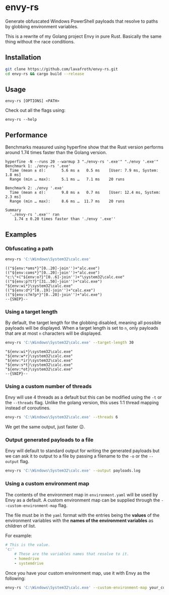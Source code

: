 # envy-rs

Generate obfuscated Windows PowerShell payloads that resolve to paths by globbing environment variables.

This is a rewrite of my Golang project Envy in pure Rust. Basically the
same thing without the race conditions.

## Installation

```sh
git clone https://github.com/lavafroth/envy-rs.git
cd envy-rs && cargo build --release
```

## Usage

```
envy-rs [OPTIONS] <PATH>
```

Check out all the flags using:

```
envy-rs --help
```

## Performance

Benchmarks measured using hyperfine show that the Rust version
performs around 1.74 times faster than the Golang version.

```
hyperfine -N --runs 20 --warmup 3 "./envy-rs '.exe'" "./envy '.exe'"
Benchmark 1: ./envy-rs '.exe'
  Time (mean ± σ):       5.6 ms ±   0.5 ms    [User: 7.9 ms, System: 1.8 ms]
  Range (min … max):     5.1 ms …   7.1 ms    20 runs
 
Benchmark 2: ./envy '.exe'
  Time (mean ± σ):       9.8 ms ±   0.7 ms    [User: 12.4 ms, System: 2.3 ms]
  Range (min … max):     8.6 ms …  11.7 ms    20 runs
 
Summary
  './envy-rs '.exe'' ran
    1.74 ± 0.20 times faster than './envy '.exe''
```

## Examples

### Obfuscating a path

```sh
envy-rs 'C:\Windows\System32\calc.exe'
```

```
(("${env:*oms*}"[0..20]-join'')+"alc.exe")
(("${env:coms*}"[0..20]-join'')+"alc.exe")
"c:\"+("${env:o?}"[0..6]-join'')+"\system32\calc.exe"
(("${env:p?t?}"[31..50]-join'')+"calc.exe")
"${env:wi*}\system32\calc.exe"
(("${env:d*}"[0..19]-join'')+"calc.exe")
(("${env:c?m?p*}"[0..20]-join'')+"alc.exe")
--{SNIP}--
```

### Using a target length

By default, the target length for the globbing disabled, meaning
all possible payloads will be displayed. When a target length is
set to `n`, only payloads that are at most `n` characters will
be displayed. 


```sh
envy-rs 'C:\Windows\System32\calc.exe' --target-length 30
```

```
"${env:wi*}\system32\calc.exe"
"${env:w*r}\system32\calc.exe"
"${env:*ir}\system32\calc.exe"
"${env:s*t}\system32\calc.exe"
"${env:*ot}\system32\calc.exe"
--{SNIP}--
```

### Using a custom number of threads

Envy will use 4 threads as a default but this can be modified using
the `-t` or the `--threads` flag. Unlike the golang version, this uses
1:1 thread mapping instead of coroutines.

```sh
envy-rs 'C:\Windows\System32\calc.exe' --threads 6
```

We get the same output, just faster 😉.

### Output generated payloads to a file

Envy will default to standard output for writing the generated payloads
but we can ask it to output to a file by passing a filename to the `-o` or
the `--output` flag.

```sh
envy-rs 'C:\Windows\System32\calc.exe' --output payloads.log
```

### Using a custom environment map

The contents of the environment map in `environment.yaml` will be used by
Envy as a default. A custom environment map can be supplied through the
`--custom-environment-map` flag.

The file must be in the `yaml` format with the entries being the **values** of the
environment variables with the **names of the environment variables** as children of
list.

For example:

```yaml
# This is the value.
'c:'
    # These are the variables names that resolve to it.
    - homedrive
    - systemdrive

```

Once you have your custom environment map, use it with Envy as the following:

```sh
envy-rs 'C:\Windows\System32\calc.exe' --custom-environment-map your_custom_env.yaml
```
